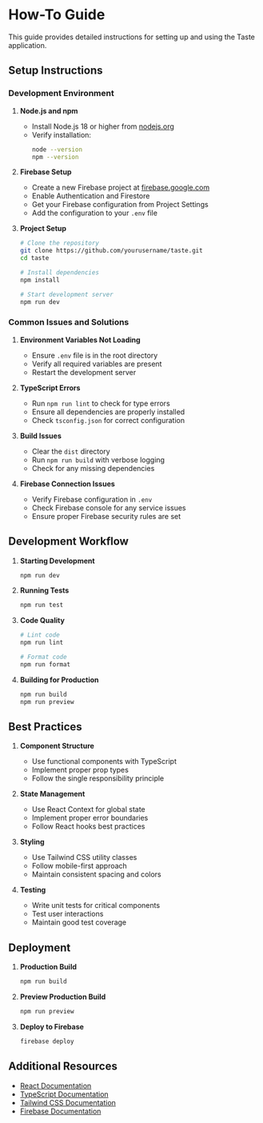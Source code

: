 # How-To Guide

This guide provides detailed instructions for setting up and using the Taste application.

## Setup Instructions

### Development Environment

1. **Node.js and npm**
   - Install Node.js 18 or higher from [nodejs.org](https://nodejs.org/)
   - Verify installation:
     ```bash
     node --version
     npm --version
     ```

2. **Firebase Setup**
   - Create a new Firebase project at [firebase.google.com](https://firebase.google.com)
   - Enable Authentication and Firestore
   - Get your Firebase configuration from Project Settings
   - Add the configuration to your `.env` file

3. **Project Setup**
   ```bash
   # Clone the repository
   git clone https://github.com/yourusername/taste.git
   cd taste

   # Install dependencies
   npm install

   # Start development server
   npm run dev
   ```

### Common Issues and Solutions

1. **Environment Variables Not Loading**
   - Ensure `.env` file is in the root directory
   - Verify all required variables are present
   - Restart the development server

2. **TypeScript Errors**
   - Run `npm run lint` to check for type errors
   - Ensure all dependencies are properly installed
   - Check `tsconfig.json` for correct configuration

3. **Build Issues**
   - Clear the `dist` directory
   - Run `npm run build` with verbose logging
   - Check for any missing dependencies

4. **Firebase Connection Issues**
   - Verify Firebase configuration in `.env`
   - Check Firebase console for any service issues
   - Ensure proper Firebase security rules are set

## Development Workflow

1. **Starting Development**
   ```bash
   npm run dev
   ```

2. **Running Tests**
   ```bash
   npm run test
   ```

3. **Code Quality**
   ```bash
   # Lint code
   npm run lint

   # Format code
   npm run format
   ```

4. **Building for Production**
   ```bash
   npm run build
   npm run preview
   ```

## Best Practices

1. **Component Structure**
   - Use functional components with TypeScript
   - Implement proper prop types
   - Follow the single responsibility principle

2. **State Management**
   - Use React Context for global state
   - Implement proper error boundaries
   - Follow React hooks best practices

3. **Styling**
   - Use Tailwind CSS utility classes
   - Follow mobile-first approach
   - Maintain consistent spacing and colors

4. **Testing**
   - Write unit tests for critical components
   - Test user interactions
   - Maintain good test coverage

## Deployment

1. **Production Build**
   ```bash
   npm run build
   ```

2. **Preview Production Build**
   ```bash
   npm run preview
   ```

3. **Deploy to Firebase**
   ```bash
   firebase deploy
   ```

## Additional Resources

- [React Documentation](https://react.dev)
- [TypeScript Documentation](https://www.typescriptlang.org/docs)
- [Tailwind CSS Documentation](https://tailwindcss.com/docs)
- [Firebase Documentation](https://firebase.google.com/docs) 